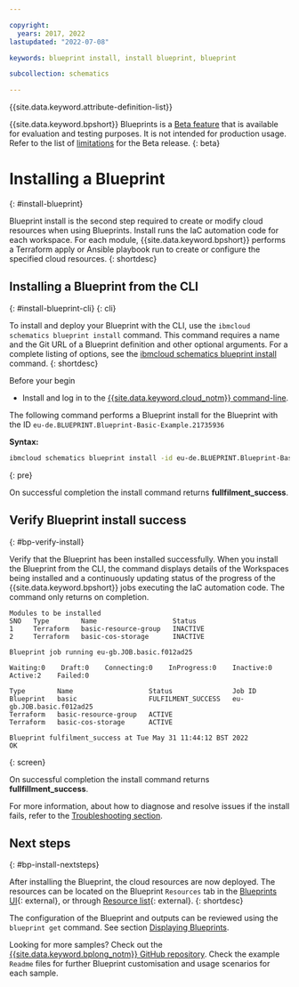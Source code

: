 ```yaml
---

copyright:
  years: 2017, 2022
lastupdated: "2022-07-08"

keywords: blueprint install, install blueprint, blueprint

subcollection: schematics

---
```


{{site.data.keyword.attribute-definition-list}}

{{site.data.keyword.bpshort}} Blueprints is a [Beta feature](/docs/schematics?topic=schematics-bp-beta-limitations) that is available for evaluation and testing purposes. It is not intended for production usage. Refer to the list of [limitations](/docs/schematics?topic=schematics-bp-beta-limitations) for the Beta release.
{: beta}

# Installing a Blueprint
{: #install-blueprint}

Blueprint install is the second step required to create or modify cloud resources when using Blueprints. Install runs the IaC automation code for each workspace. For each module, {{site.data.keyword.bpshort}} performs a Terraform apply or Ansible playbook run to create or configure the specified cloud resources. 
{: shortdesc}

## Installing a Blueprint from the CLI 
{: #install-blueprint-cli}
{: cli}

To install and deploy your Blueprint with the CLI, use the `ibmcloud schematics blueprint install` command. This command requires a name and the Git URL of a Blueprint definition and other optional arguments. For a complete listing of options, see the [ibmcloud schematics blueprint install](/docs/schematics?topic=schematics-schematics-cli-reference#schematics-blueprint-create) command.
{: shortdesc}

Before your begin

- Install and log in to the [{{site.data.keyword.cloud_notm}} command-line](/docs/schematics?topic=schematics-setup-cli#install-schematics-cli).

The following command performs a Blueprint install for the Blueprint with the ID `eu-de.BLUEPRINT.Blueprint-Basic-Example.21735936`

**Syntax:**

```sh
ibmcloud schematics blueprint install -id eu-de.BLUEPRINT.Blueprint-Basic-Example.21735936
```
{: pre}

On successful completion the install command returns **fullfilment_success**. 

## Verify Blueprint install success 
{: #bp-verify-install}

Verify that the Blueprint has been installed successfully. When you install the Blueprint from the CLI, the command displays details of the Workspaces being installed and a continuously updating status of the progress of the {{site.data.keyword.bpshort}} jobs executing the IaC automation code. The command only returns on completion.

```text
Modules to be installed
SNO   Type        Name                   Status   
1     Terraform   basic-resource-group   INACTIVE   
2     Terraform   basic-cos-storage      INACTIVE   
      
Blueprint job running eu-gb.JOB.basic.f012ad25

Waiting:0    Draft:0    Connecting:0    InProgress:0    Inactive:0    Active:2    Failed:0   

Type        Name                   Status               Job ID   
Blueprint   basic                  FULFILMENT_SUCCESS   eu-gb.JOB.basic.f012ad25   
Terraform   basic-resource-group   ACTIVE                  
Terraform   basic-cos-storage      ACTIVE                  
            
Blueprint fulfilment_success at Tue May 31 11:44:12 BST 2022
OK
```
{: screen}

On successful completion the install command returns **fullfillment_success**.  

For more information, about how to diagnose and resolve issues if the install fails, refer to the [Troubleshooting section](/docs/schematics?topic=schematics-bp-install-fails).

## Next steps
{: #bp-install-nextsteps}

After installing the Blueprint, the cloud resources are now deployed. The resources can be located on the Blueprint `Resources` tab in the [Blueprints UI](https://cloud.ibm.com/schematics/blueprints){: external}, or through [Resource list](https://cloud.ibm.com/resources){: external}. 
{: shortdesc}

The configuration of the Blueprint and outputs can be reviewed using the `blueprint get` command. See section [Displaying Blueprints](/docs/schematics?topic=schematics-schematics-cli-reference&interface=cli#schematics-blueprint-get). 

Looking for more samples? Check out the [{{site.data.keyword.bplong_notm}} GitHub repository](https://github.com/orgs/Cloud-Schematics/repositories/?q=topic:blueprint). Check the example `Readme` files for further Blueprint customisation and usage scenarios for each sample. 
